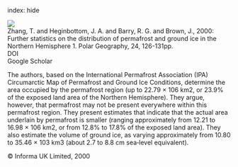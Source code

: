 index: hide

<div class="Citation">
    <div class="Citation-thumb CitationThumb-linked"  data-href="https://doi.org/10.1080/10889370009377692">
      <img src="https://static.claimspace.cloud/climate-study-static/refs/thumbs/12/Zhang_et_al_2000-thumb.png" />
    </div>

  <div class="Citation-body">
    <div class="Citation-text">Zhang, T. and Heginbottom, J. A. and Barry, R. G. and Brown, J., 2000: Further statistics on the distribution of permafrost and ground ice in the Northern Hemisphere 1. <span class="Article-journal">Polar Geography, </span><span class="Article-volume">24, </span>126-131pp.</div>
    <div class="Citation-links">
      <div class="CitationLink" data-href="https://doi.org/10.1080/10889370009377692">
        <div class="CitationLink-icon CitationLink-Doi"></div>
        <div class="CitationLink-text">DOI</div>
      </div>
      <div class="CitationLink" data-href="https://scholar.google.com/scholar?q=10.1080/10889370009377692">
        <div class="CitationLink-icon CitationLink-Scholar"></div>
        <div class="CitationLink-text">Google Scholar</div>
      </div>
    </div>
  </div>
</div>

The authors, based on the International Permafrost Association (IPA) Circumarctic Map of Permafrost and Ground Ice Conditions, determine the area occupied by the permafrost region (up to 22.79 × 106 km2, or 23.9% of the exposed land area of the Northern Hemisphere). They argue, however, that permafrost may not be present everywhere within this permafrost region. They present estimates that indicate that the actual area underlain by permafrost is smaller (ranging approximately from 12.21 to 16.98 × 106 km2, or from 12.8% to 17.8% of the exposed land area). They also estimate the volume of ground ice, as varying approximately from 10.80 to 35.46 × 103 km3 (about 2.7 to 8.8 cm sea‐level equivalent).

<div class="Citation-copy">
&copy; Informa UK Limited, 2000
</div>
